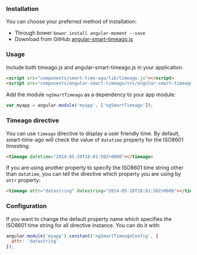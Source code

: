 ### Installation
You can choose your preferred method of installation:
- Through bower `bower install angular-moment --save`
- Download from GitHub [angular-smart-timeago.js](https://raw.githubusercontent.com/loveky/angular-smart-timeago/master/src/angular-smart-timeago.js)

### Usage
Include both timeago.js and angular-smart-timeago.js in your application.

```html
<script src="components/smart-time-ago/lib/timeago.js"></script>
<script src="components/angular-smart-timeago/src/angular-smart-timeago.js"></script>
```

Add the module `ngSmartTimeago` as a dependency to your app module:

```js
var myapp = angular.module('myapp', ['ngSmartTimeago']);
```

### Timeago directive
You can use `timeago` directive to display a user friendly time. By default, smart-time-ago will check the value of `datatime` property for the ISO8601 timesting:
```html
<timeago datetime="2014-05-28T18:01:50Z+0800"></timeago>
```

If you are using another property to specify the ISO8601 time string other than `datatime`, you can tell the directive which property you are using by `attr` property:
```html
<timeago attr="datastring" datestring="2014-05-28T18:01:50Z+0800"></timeago>
```

### Configuration
If you want to change the default property name which specifies the ISO8601 time string for all directive instance. You can do it with:

```js
angular.module('myapp').constant('ngSmartTimeagoConfig', {
  attr: 'datastring'
});
```
